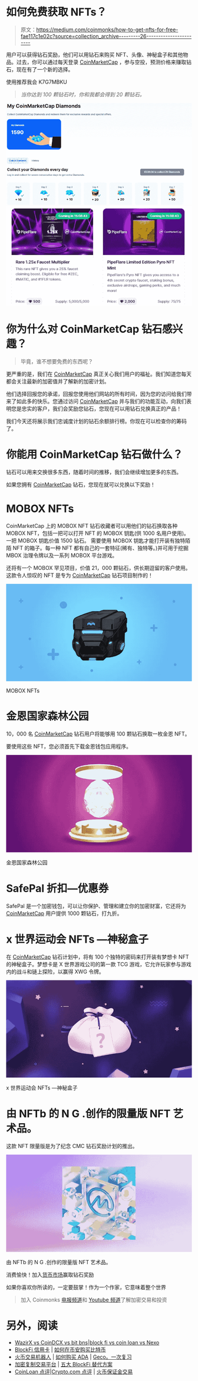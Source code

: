 # 如何免费获取 NFTs？

> 原文：<https://medium.com/coinmonks/how-to-get-nfts-for-free-fae117c1e02c?source=collection_archive---------26----------------------->

用户可以获得钻石奖励，他们可以用钻石来购买 NFT、头像、神秘盒子和其他物品。过去，你可以通过每天登录 [CoinMarketCap](https://coinmarketcap.com/invite?ref=K7G7MBKU) ，参与空投，预测价格来赚取钻石，现在有了一个新的选择。

使用推荐我会 K7G7MBKU

> *当你达到 100 颗钻石时，你和我都会得到 20 颗钻石。*

![](img/552c19acd23399faaaf81ee8edb496ac.png)![](img/051148639557aa32f9a849e92ddbd0d4.png)

# 你为什么对 CoinMarketCap 钻石感兴趣？

> 毕竟，谁不想要免费的东西呢？

更严重的是，我们在 [CoinMarketCap](https://coinmarketcap.com/invite?ref=K7G7MBKU) 真正关心我们用户的福祉。我们知道您每天都会关注最新的加密值并了解新的加密计划。

他们选择回报您的承诺，回报您使用他们网站的所有时间，因为您的访问给我们带来了如此多的快乐。您通过访问 [CoinMarketCap](https://coinmarketcap.com/invite?ref=K7G7MBKU) 并与我们的功能互动，向我们表明您是忠实的客户，我们会奖励您钻石，您现在可以用钻石兑换真正的产品！

我们今天还将展示我们忠诚度计划的钻石余额排行榜。你现在可以检查你的筹码了。

# 你能用 CoinMarketCap 钻石做什么？

钻石可以用来交换很多东西，随着时间的推移，我们会继续增加更多的东西。

如果您拥有 [CoinMarketCap](https://coinmarketcap.com/invite?ref=K7G7MBKU) 钻石，您现在就可以兑换以下奖励！

# MOBOX NFTs

CoinMarketCap 上的 MOBOX NFT 钻石收藏者可以用他们的钻石换取各种 MOBOX NFT，包括一把可以打开 NFT 的 MOBOX 钥匙(供 1000 名用户使用)。一把 MOBOX 钥匙价值 1500 钻石。
需要使用 MOBOX 钥匙才能打开装有独特陌陌 NFT 的箱子。每一种 NFT 都有自己的一套特征(稀有、独特等。)并可用于挖掘 MBOX 治理令牌以及一系列 MOBOX 平台游戏。

还将有一个 MOBOX 罕见项目，价值 21，000 颗钻石，供长期逗留的客户使用。
这款令人惊叹的 NFT 是专为 [CoinMarketCap](https://coinmarketcap.com/invite?ref=K7G7MBKU) 钻石项目制作的！

![](img/5673df636f1f612c9f4f0033f6c3e764.png)

MOBOX NFTs

# 金恩国家森林公园

10，000 名 [CoinMarketCap](https://coinmarketcap.com/invite?ref=K7G7MBKU) 钻石用户将能够用 100 颗钻石换取一枚金恩 NFT。

要使用这些 NFT，您必须首先下载金恩钱包应用程序。

![](img/96a36bd2d07b2410a3b895f3d55248c9.png)

金恩国家森林公园

# SafePal 折扣—优惠券

SafePal 是一个加密钱包，可以让你保护、管理和建立你的加密财富，它还将为 [CoinMarketCap](https://coinmarketcap.com/invite?ref=K7G7MBKU) 用户提供 1000 颗钻石，打九折。

# x 世界运动会 NFTs —神秘盒子

在 [CoinMarketCap](https://coinmarketcap.com/invite?ref=K7G7MBKU) 钻石计划中，将有 100 个独特的密码来打开装有梦想卡 NFT 的神秘盒子。梦想卡是 X 世界游戏公司的第一款 TCG 游戏，它允许玩家参与游戏内的战斗和链上探险，以赢得 XWG 令牌。

![](img/4c2793d569af1bec9aa4282873bcf436.png)

x 世界运动会 NFTs —神秘盒子

# 由 NFTb 的 N G .创作的限量版 NFT 艺术品。

这款 NFT 限量版是为了纪念 CMC 钻石奖励计划的推出。

![](img/1b1b6ea4983de8fffb070c0a86b59c38.png)

由 NFTb 的 N G .创作的限量版 NFT 艺术品。

消费愉快！加入[货币市场](https://coinmarketcap.com/invite?ref=K7G7MBKU)赢取钻石奖励

如果你喜欢你所读的，一定要鼓掌！作为一个作家，它意味着整个世界

> 加入 Coinmonks [电报频道](https://t.me/coincodecap)和 [Youtube 频道](https://www.youtube.com/c/coinmonks/videos)了解加密交易和投资

# 另外，阅读

*   [WazirX vs CoinDCX vs bit bns](/coinmonks/wazirx-vs-coindcx-vs-bitbns-149f4f19a2f1)|[block fi vs coin loan vs Nexo](/coinmonks/blockfi-vs-coinloan-vs-nexo-cb624635230d)
*   [BlockFi 信用卡](https://coincodecap.com/blockfi-credit-card) | [如何在币安购买比特币](https://coincodecap.com/buy-bitcoin-binance)
*   [火币交易机器人](https://coincodecap.com/huobi-trading-bot) | [如何购买 ADA](https://coincodecap.com/buy-ada-cardano) | [Geco。一次复习](https://coincodecap.com/geco-one-review)
*   [加密复制交易平台](/coinmonks/top-10-crypto-copy-trading-platforms-for-beginners-d0c37c7d698c) | [五大 BlockFi 替代方案](https://coincodecap.com/blockfi-alternatives)
*   [CoinLoan 点评](https://coincodecap.com/coinloan-review)|[Crypto.com 点评](/coinmonks/crypto-com-review-f143dca1f74c) | [火币保证金交易](/coinmonks/huobi-margin-trading-b3b06cdc1519)